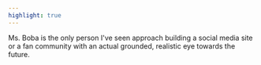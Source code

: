 ```yaml
---
highlight: true
---
```


Ms. Boba is the only person I've seen approach building a social media site or a fan community with an actual grounded, realistic eye towards the future.

